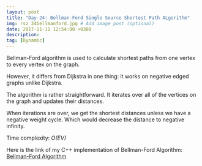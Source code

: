 ```yaml
---
layout: post
title: "Day-24: Bellman-Ford Single Source Shortest Path ALgorithm"
img: rsz_24bellmanford.jpg # Add image post (optional)
date: 2017-11-11 12:54:00 +0300
description: 
tag: [Dynamic]
---
```

Bellman-Ford algorithm is used to calculate shortest paths from one vertex to every vertex on the graph.

However, it differs from Dijkstra in one thing: it works on negative edged graphs unlike Dijkstra.

The algorithm is rather straightforward. It iterates over all of the vertices on the graph and updates their distances.

When iterations are over, we get the shortest distances unless we have a negative weight cycle. Which would decrease the distance to negative infinity.  

Time complexity: *O(EV)* 

Here is the link of my C++ implementation of Bellman-Ford Algorithm: [Bellman-Ford Algorithm](https://github.com/abdurrezzak/100-Days-100-Algorithms-/blob/master/24.BellmanFord.cpp)
